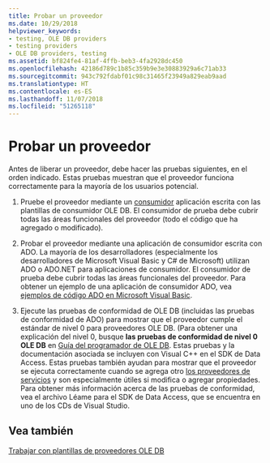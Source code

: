 ```yaml
---
title: Probar un proveedor
ms.date: 10/29/2018
helpviewer_keywords:
- testing, OLE DB providers
- testing providers
- OLE DB providers, testing
ms.assetid: bf824fe4-81af-4ffb-beb3-4fa2928dc450
ms.openlocfilehash: 42186d789c1b85c359b9e3e30883929a6c71ab33
ms.sourcegitcommit: 943c792fdabf01c98c31465f23949a829eab9aad
ms.translationtype: HT
ms.contentlocale: es-ES
ms.lasthandoff: 11/07/2018
ms.locfileid: "51265118"
---
```

# <a name="testing-your-provider"></a>Probar un proveedor

Antes de liberar un proveedor, debe hacer las pruebas siguientes, en el orden indicado. Estas pruebas muestran que el proveedor funciona correctamente para la mayoría de los usuarios potencial.

1. Pruebe el proveedor mediante un [consumidor](../../data/oledb/creating-an-ole-db-consumer.md) aplicación escrita con las plantillas de consumidor OLE DB. El consumidor de prueba debe cubrir todas las áreas funcionales del proveedor (todo el código que ha agregado o modificado).

1. Probar el proveedor mediante una aplicación de consumidor escrita con ADO. La mayoría de los desarrolladores (especialmente los desarrolladores de Microsoft Visual Basic y C# de Microsoft) utilizan ADO o ADO.NET para aplicaciones de consumidor. El consumidor de prueba debe cubrir todas las áreas funcionales del proveedor. Para obtener un ejemplo de una aplicación de consumidor ADO, vea [ejemplos de código ADO en Microsoft Visual Basic](https://msdn.microsoft.com/library/ms807514.aspx).

1. Ejecute las pruebas de conformidad de OLE DB (incluidas las pruebas de conformidad de ADO) para mostrar que el proveedor cumple el estándar de nivel 0 para proveedores OLE DB. (Para obtener una explicación del nivel 0, busque **las pruebas de conformidad de nivel 0 OLE DB** en [Guía del programador de OLE DB](/previous-versions/windows/desktop/ms713643). Estas pruebas y la documentación asociada se incluyen con Visual C++ en el SDK de Data Access. Estas pruebas también ayudan para mostrar que el proveedor se ejecuta correctamente cuando se agrega otro [los proveedores de servicios](../../data/oledb/ole-db-resource-pooling-and-services.md) y son especialmente útiles si modifica o agregar propiedades. Para obtener más información acerca de las pruebas de conformidad, vea el archivo Léame para el SDK de Data Access, que se encuentra en uno de los CDs de Visual Studio.

## <a name="see-also"></a>Vea también

[Trabajar con plantillas de proveedores OLE DB](../../data/oledb/working-with-ole-db-provider-templates.md)
